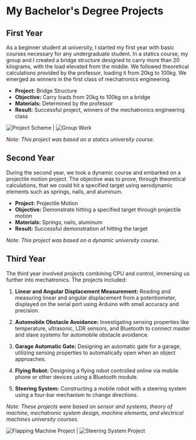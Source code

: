 # My Bachelor's Degree Projects

## First Year

As a beginner student at university, I started my first year with basic courses necessary for any undergraduate student. In a statics course, my group and I created a bridge structure designed to carry more than 20 kilograms, with the load elevated from the middle. We followed theoretical calculations provided by the professor, loading it from 20kg to 100kg. We emerged as winners in the first class of mechatronics engineering.

- **Project:** Bridge Structure
- **Objective:** Carry loads from 20kg to 100kg on a bridge
- **Materials:** Determined by the professor
- **Result:** Successful project, winners of the mechatronics engineering class

![Project Scheme](link_to_image1) | ![Group Work](link_to_image2)

*Note: This project was based on a statics university course.*

## Second Year

During the second year, we took a dynamic course and embarked on a projectile motion project. The objective was to prove, through theoretical calculations, that we could hit a specified target using aerodynamic elements such as springs, nails, and aluminum.

- **Project:** Projectile Motion
- **Objective:** Demonstrate hitting a specified target through projectile motion
- **Materials:** Springs, nails, aluminum
- **Result:** Successful demonstration of hitting the target

*Note: This project was based on a dynamic university course.*

## Third Year

The third year involved projects combining CPU and control, immersing us further into mechatronics. The projects included:

1. **Linear and Angular Displacement Measurement:**
   Reading and measuring linear and angular displacement from a potentiometer, displayed on the serial port using Arduino with small accuracy and precision.

2. **Automobile Obstacle Avoidance:**
   Investigating sensing properties like temperature, ultrasonic, LDR sensors, and Bluetooth to connect master and slave systems for automobile obstacle avoidance.

3. **Garage Automatic Gate:**
   Designing an automatic gate for a garage, utilizing sensing properties to automatically open when an object approaches.

4. **Flying Robot:**
   Designing a flying robot controlled online via mobile phone or other devices using a Bluetooth module.

5. **Steering System:**
   Constructing a mobile robot with a steering system using a four-bar mechanism to change directions.

*Note: These projects were based on sensor and systems, theory of machine, mechatronic system design, machine elements, and electrical machines university courses.*

![Flapping Machine Project](link_to_image3) | ![Steering System Project](link_to_image4)
